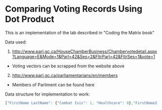 # Comparing Voting Records Using Dot Product
This is an implementation of the lab described in "Coding the Matrix book"

Data used:


1. http://www.parl.gc.ca/HouseChamberBusiness/Chambervotedetail.aspx?Language=E&Mode=1&Parl=42&Ses=2&FltrParl=42&FltrSes=1&vote=1
  * Voting vectors can be scrapped from the website above
2. http://www.parl.gc.ca/parliamentarians/en/members
  * Members of Parliment can be found here


Data structure for implementation to work:

```javascript
["FirstName LastName": {"Combat Isis": 1, "Healthcare": 0},"FirstName2 LastName2": {"CombatIsis": 0, "HealthCare":0},...]
```
